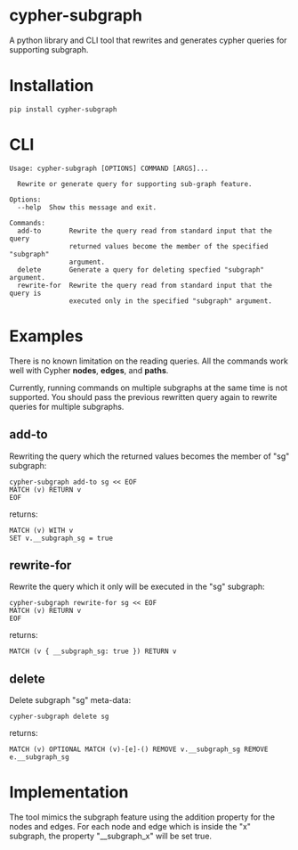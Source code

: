 # cypher-subgraph
A python library and CLI tool that rewrites and generates cypher queries for supporting subgraph.

# Installation
````
pip install cypher-subgraph
````

# CLI
````
Usage: cypher-subgraph [OPTIONS] COMMAND [ARGS]...

  Rewrite or generate query for supporting sub-graph feature.

Options:
  --help  Show this message and exit.

Commands:
  add-to       Rewrite the query read from standard input that the query
               returned values become the member of the specified "subgraph"
               argument.
  delete       Generate a query for deleting specfied "subgraph" argument.
  rewrite-for  Rewrite the query read from standard input that the query is
               executed only in the specified "subgraph" argument.
````

# Examples
There is no known limitation on the reading queries. All the commands work well
with Cypher **nodes**, **edges**, and **paths**.

Currently, running commands on multiple subgraphs at the same time is not
supported. You should pass the previous rewritten query again to rewrite
queries for multiple subgraphs.

## add-to

Rewriting the query which the returned values becomes the member of "sg"
subgraph:
```
cypher-subgraph add-to sg << EOF
MATCH (v) RETURN v
EOF
```

returns:
```
MATCH (v) WITH v
SET v.__subgraph_sg = true
```

## rewrite-for

Rewrite the query which it only will be executed in the "sg" subgraph:

```
cypher-subgraph rewrite-for sg << EOF
MATCH (v) RETURN v
EOF
```

returns:
```
MATCH (v { __subgraph_sg: true }) RETURN v
```

## delete
Delete subgraph "sg" meta-data:
```
cypher-subgraph delete sg
```

returns:
```
MATCH (v) OPTIONAL MATCH (v)-[e]-() REMOVE v.__subgraph_sg REMOVE e.__subgraph_sg
```

# Implementation

The tool mimics the subgraph feature using the addition property for the nodes
and edges. For each node and edge which is inside the "x" subgraph, the
property "__subgraph_x" will be set true.
